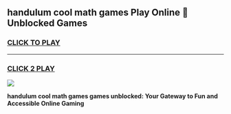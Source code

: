 
## handulum cool math games Play Online 👋 Unblocked Games
<h3>
<a href="https://news.freeplayer.one?title=handulum_cool_math_games&ref=17CMG">CLICK TO PLAY</a></h3>
<hr>

<h3>
<a href="https://news.freeplayer.one?title=handulum_cool_math_games&ref=17CMG">CLICK 2 PLAY</a>
  
</h3>

<a href="https://news.freeplayer.one?title=handulum_cool_math_games&ref=17CMG/"><img src="https://clearcache.store/games.png"></a>


**handulum cool math games games unblocked: Your Gateway to Fun and Accessible Online Gaming**
